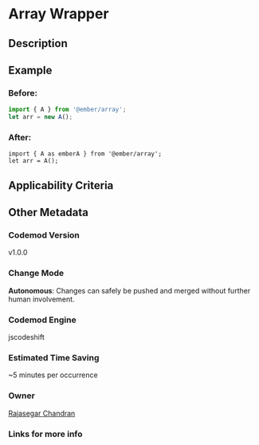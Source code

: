 # Array Wrapper

## Description

## Example

### Before:

```jsx
import { A } from '@ember/array';
let arr = new A();
```

### After:

```tsx
import { A as emberA } from '@ember/array';
let arr = A();
```

## Applicability Criteria

## Other Metadata

### Codemod Version

v1.0.0

### Change Mode

**Autonomous**: Changes can safely be pushed and merged without further human involvement.

### **Codemod Engine**

jscodeshift

### Estimated Time Saving

~5 minutes per occurrence

### Owner

[Rajasegar Chandran](https://github.com/rajasegar)

### Links for more info
